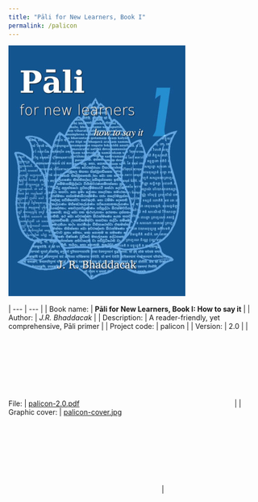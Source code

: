 ```yaml
---
title: "Pāli for New Learners, Book I"
permalink: /palicon
---
```


![PNL1](/assets/images/palicon-cover.jpg)

| --- | --- |
| Book name: | **Pāli for New Learners, Book I: How to say it** |
| Author: | *J.R. Bhaddacak* |
| Description: | A reader-friendly, yet comprehensive, Pāli primer |
| Project code: | palicon |
| Version: | 2.0 |
| File: | [palicon-2.0.pdf](https://drive.google.com/file/d/1GBuuLuxc_pIqRV0VJsBmnFEDsMa2GxV7/view?usp=sharing) <svg class="icon"><use xlink:href="/assets/fontawesome/custom.svg#google-drive"></use></svg> |
| Graphic cover: | [palicon-cover.jpg](https://drive.google.com/file/d/145U0G3-Z7zl03yyTdsHPveZTtWEadnk7/view?usp=sharing) <svg class="icon"><use xlink:href="/assets/fontawesome/custom.svg#google-drive"></use></svg> |

